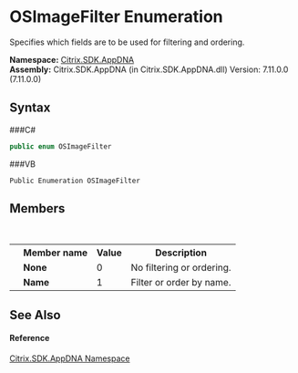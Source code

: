 # OSImageFilter Enumeration
 

Specifies which fields are to be used for filtering and ordering.

**Namespace:**&nbsp;<a href="N_Citrix_SDK_AppDNA">Citrix.SDK.AppDNA</a><br />**Assembly:**&nbsp;Citrix.SDK.AppDNA (in Citrix.SDK.AppDNA.dll) Version: 7.11.0.0 (7.11.0.0)

## Syntax

###C#
```csharp
public enum OSImageFilter
```

###VB
```vbnet
Public Enumeration OSImageFilter
```


## Members
&nbsp;<table><tr><th></th><th>Member name</th><th>Value</th><th>Description</th></tr><tr><td /><td target="F:Citrix.SDK.AppDNA.OSImageFilter.None">**None**</td><td>0</td><td>No filtering or ordering.</td></tr><tr><td /><td target="F:Citrix.SDK.AppDNA.OSImageFilter.Name">**Name**</td><td>1</td><td>Filter or order by name.</td></tr></table>

## See Also


#### Reference
<a href="N_Citrix_SDK_AppDNA">Citrix.SDK.AppDNA Namespace</a><br />